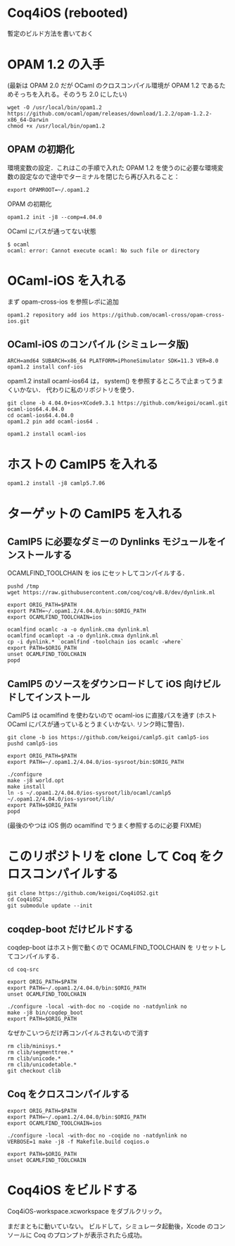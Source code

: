 # Coq4iOS (rebooted)

暫定のビルド方法を書いておく

# OPAM 1.2 の入手

(最新は OPAM 2.0 だが OCaml のクロスコンパイル環境が OPAM 1.2 であるためそっちを入れる。そのうち 2.0 にしたい)

```
wget -O /usr/local/bin/opam1.2  https://github.com/ocaml/opam/releases/download/1.2.2/opam-1.2.2-x86_64-Darwin
chmod +x /usr/local/bin/opam1.2
```

## OPAM の初期化

環境変数の設定．これはこの手順で入れた OPAM 1.2 を使うのに必要な環境変数の設定なので途中でターミナルを閉じたら再び入れること：

```
export OPAMROOT=~/.opam1.2
```

OPAM の初期化

```
opam1.2 init -j8 --comp=4.04.0
```

OCaml にパスが通ってない状態

```
$ ocaml
ocaml: error: Cannot execute ocaml: No such file or directory
```

# OCaml-iOS を入れる

まず opam-cross-ios を参照レポに追加

```
opam1.2 repository add ios https://github.com/ocaml-cross/opam-cross-ios.git
```

## OCaml-iOS のコンパイル  (シミュレータ版)

```
ARCH=amd64 SUBARCH=x86_64 PLATFORM=iPhoneSimulator SDK=11.3 VER=8.0 opam1.2 install conf-ios
```

opam1.2 install ocaml-ios64 は， system() を参照するところで止まってうまくいかない．
代わりに私のリポジトリを使う．

```
git clone -b 4.04.0+ios+XCode9.3.1 https://github.com/keigoi/ocaml.git ocaml-ios64.4.04.0
cd ocaml-ios64.4.04.0
opam1.2 pin add ocaml-ios64 .
```

```
opam1.2 install ocaml-ios
```

# ホストの CamlP5 を入れる

```
opam1.2 install -j8 camlp5.7.06
```

# ターゲットの CamlP5 を入れる

## CamlP5 に必要なダミーの Dynlinks モジュールをインストールする

OCAMLFIND_TOOLCHAIN を ios にセットしてコンパイルする．

```
pushd /tmp
wget https://raw.githubusercontent.com/coq/coq/v8.8/dev/dynlink.ml

export ORIG_PATH=$PATH
export PATH=~/.opam1.2/4.04.0/bin:$ORIG_PATH
export OCAMLFIND_TOOLCHAIN=ios

ocamlfind ocamlc -a -o dynlink.cma dynlink.ml
ocamlfind ocamlopt -a -o dynlink.cmxa dynlink.ml
cp -i dynlink.* `ocamlfind -toolchain ios ocamlc -where`
export PATH=$ORIG_PATH
unset OCAMLFIND_TOOLCHAIN
popd
```

## CamlP5 のソースをダウンロードして iOS 向けビルドしてインストール

CamlP5 は ocamlfind を使わないので ocaml-ios に直接パスを通す (ホストOCaml にパスが通っているとうまくいかない. リンク時に警告)．

```
git clone -b ios https://github.com/keigoi/camlp5.git camlp5-ios
pushd camlp5-ios

export ORIG_PATH=$PATH
export PATH=~/.opam1.2/4.04.0/ios-sysroot/bin:$ORIG_PATH

./configure
make -j8 world.opt
make install
ln -s ~/.opam1.2/4.04.0/ios-sysroot/lib/ocaml/camlp5 ~/.opam1.2/4.04.0/ios-sysroot/lib/
export PATH=$ORIG_PATH
popd
```

(最後のやつは iOS 側の ocamlfind でうまく参照するのに必要 FIXME)

# このリポジトリを clone して Coq をクロスコンパイルする

```
git clone https://github.com/keigoi/Coq4iOS2.git
cd Coq4iOS2
git submodule update --init
```

## coqdep-boot  だけビルドする

coqdep-boot はホスト側で動くので OCAMLFIND_TOOLCHAIN を リセットしてコンパイルする．

```
cd coq-src

export ORIG_PATH=$PATH
export PATH=~/.opam1.2/4.04.0/bin:$ORIG_PATH
unset OCAMLFIND_TOOLCHAIN

./configure -local -with-doc no -coqide no -natdynlink no
make -j8 bin/coqdep_boot
export PATH=$ORIG_PATH
```

なぜかこいつらだけ再コンパイルされないので消す

```
rm clib/minisys.*
rm clib/segmenttree.*
rm clib/unicode.*
rm clib/unicodetable.*
git checkout clib
```


## Coq をクロスコンパイルする

```
export ORIG_PATH=$PATH
export PATH=~/.opam1.2/4.04.0/bin:$ORIG_PATH
export OCAMLFIND_TOOLCHAIN=ios

./configure -local -with-doc no -coqide no -natdynlink no
VERBOSE=1 make -j8 -f Makefile.build coqios.o

export PATH=$ORIG_PATH
unset OCAMLFIND_TOOLCHAIN
```

# Coq4iOS をビルドする

Coq4iOS-workspace.xcworkspace をダブルクリック。

まだまともに動いていない。
ビルドして，シミュレータ起動後，Xcode のコンソールに Coq のプロンプトが表示されたら成功。
